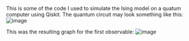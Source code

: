This is some of the code I used to simulate the Ising model on a quatum computer using Qiskit. 
The quantum circuit may look something like this:
![image](https://github.com/user-attachments/assets/205fae3f-2b80-47a6-ba4a-bcd410d287d8)


This was the resulting graph for the first observable:
![image](https://github.com/user-attachments/assets/c1ec18b8-05cc-4f79-8c83-072d64d376f0)
